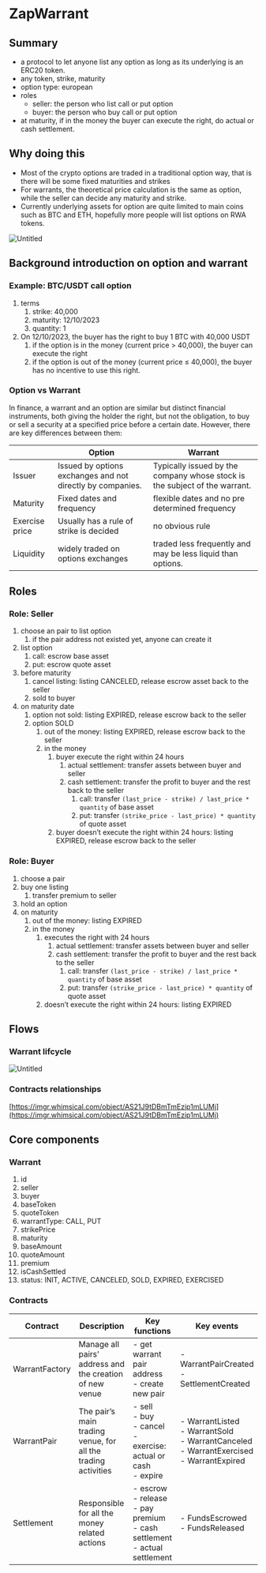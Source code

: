 # ZapWarrant

## Summary

- a protocol to let anyone list any option as long as its underlying is an ERC20 token.
- any token, strike, maturity
- option type: european
- roles
    - seller: the person who list call or put option
    - buyer: the person who buy call or put option
- at maturity, if in the money the buyer can execute the right, do actual or cash settlement.

## Why doing this

- Most of the crypto options are traded in a traditional option way, that is there will be some fixed maturities and strikes
- For warrants, the theoretical price calculation is the same as option, while the seller can decide any maturity and strike.
- Currently underlying assets for option are quite limited to main coins such as BTC and ETH, hopefully more people will list options on RWA tokens.

![Untitled](Appworks%20Final%20Project%2001e45ebb620d44c2909e2bd2ecf6ca43/Untitled.png)

## Background introduction on option and warrant

### Example: BTC/USDT call option

1. terms
    1. strike: 40,000
    2. maturity: 12/10/2023
    3. quantity: 1
2. On 12/10/2023, the buyer has the right to buy 1 BTC with 40,000 USDT
    1. if the option is in the money (current price > 40,000), the buyer can execute the right
    2. if the option is out of the money (current price ≤ 40,000), the buyer has no incentive to use this right.

### Option vs Warrant

In finance, a warrant and an option are similar but distinct financial instruments, both giving the holder the right, but not the obligation, to buy or sell a security at a specified price before a certain date. However, there are key differences between them:

|  | Option | Warrant |
| --- | --- | --- |
| Issuer | Issued by options exchanges and not directly by companies. | Typically issued by the company whose stock is the subject of the warrant.  |
| Maturity | Fixed dates and frequency | flexible dates and no pre determined frequency |
| Exercise price | Usually has a rule of strike is decided | no obvious rule |
| Liquidity | widely traded on options exchanges | traded less frequently and may be less liquid than options. |

## Roles

### Role: Seller

1. choose an pair to list option
    1. if the pair address not existed yet, anyone can create it
2. list option
    1. call: escrow base asset
    2. put: escrow quote asset
3. before maturity
    1. cancel listing: listing CANCELED, release escrow asset back to the seller
    2. sold to buyer
4. on maturity date
    1. option not sold: listing EXPIRED, release escrow back to the seller
    2. option SOLD
        1. out of the money: listing EXPIRED, release escrow back to the seller
        2. in the money
            1. buyer execute the right within 24 hours
                1. actual settlement: transfer assets between buyer and seller
                2. cash settlement: transfer the profit to buyer and the rest back to the seller
                    1. call: transfer `(last_price - strike) / last_price * quantity` of base asset
                    2. put: transfer `(strike_price - last_price) * quantity` of quote asset 
            2. buyer doesn’t execute the right within 24 hours: listing EXPIRED, release escrow back to the seller

### Role: Buyer

1. choose a pair
2. buy one listing
    1. transfer premium to seller
3. hold an option
4. on maturity
    1. out of the money: listing EXPIRED
    2. in the money
        1. executes the right with 24 hours
            1. actual settlement: transfer assets between buyer and seller
            2. cash settlement: transfer the profit to buyer and the rest back to the seller
                1. call: transfer `(last_price - strike) / last_price * quantity` of base asset
                2. put: transfer `(strike_price - last_price) * quantity` of quote asset 
        2. doesn’t execute the right within 24 hours: listing EXPIRED

## Flows

### Warrant lifcycle

![Untitled](Appworks%20Final%20Project%2001e45ebb620d44c2909e2bd2ecf6ca43/Untitled%201.png)

### Contracts relationships

[https://imgr.whimsical.com/object/AS21J9tDBmTmEzip1mLUMj](https://imgr.whimsical.com/object/AS21J9tDBmTmEzip1mLUMj)

## Core components

### Warrant

1. id
2. seller
3. buyer
4. baseToken
5. quoteToken
6. warrantType: CALL, PUT
7. strikePrice
8. maturity
9. baseAmount
10. quoteAmount
11. premium
12. isCashSettled
13. status: INIT, ACTIVE, CANCELED, SOLD, EXPIRED, EXERCISED

### Contracts

| Contract | Description | Key functions | Key events |
| --- | --- | --- | --- |
| WarrantFactory | Manage all pairs’ address and the creation of new venue | - get warrant pair address<br>- create new pair | - WarrantPairCreated<br>- SettlementCreated |
| WarrantPair | The pair’s main trading venue, for all the trading activities | - sell<br>- buy<br>- cancel<br>- exercise: actual or cash<br>- expire | - WarrantListed<br>- WarrantSold<br>- WarrantCanceled<br>- WarrantExercised<br>- WarrantExpired |
| Settlement | Responsible for all the money related actions | - escrow<br>- release<br>- pay premium<br>- cash settlement<br>- actual settlement | - FundsEscrowed<br>- FundsReleased |
